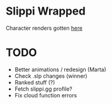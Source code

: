 # Slippi Wrapped

Character renders gotten [here](https://www.reddit.com/r/smashbros/comments/4khef3/melee_full_classic_mode_poses_good_for_streams/)


# TODO
- Better animations / redesign (Marta)
- Check .slp changes (winner)
- Ranked stuff (?)
- Fetch slippi.gg profile?
- Fix cloud function errors
